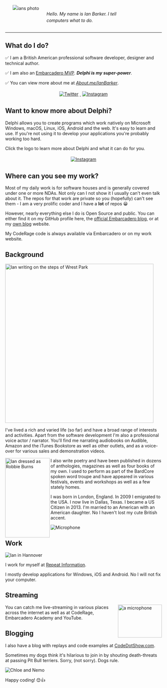 
<span style="line-height: 1.5; vertical-align: middle; display: inline-block;">

<p align="center">
<a href="https://www.repeatinformation.com" target="_blank">
    <img src="https://www.repeatinformation.com/profile_pics/ianb_headshot_mvp.jpg" alt="ians photo" style="float: left; margin:24px">
  </a>

</p>  

  <BR /><BR /> _Hello.  My name is Ian Barker.  I tell computers what to do._

</span>

<span style="clear: both; display: table">

</span>


---

## What do I do?

✅ I am a British American professional software developer, designer and technical author.

✅ I am also an [Embarcadero MVP](https://www.embarcadero.com/embarcadero-mvp-program).  **_Delphi is my super-power_**.

✅ You can view more about me at [_About.me/IanBarker_](https://About.me/IanBarker).

<p align="center">

  <a href="https://twitter.com/punctuation" target="_blank">
    <img src="https://www.repeatinformation.com/profile_pics/twitter.svg" alt="Twitter" style="vertical-align:top; margin:4px">
  </a>  

  <a href="https://www.instagram.com/repeatinformation/" target="_blank">
    <img src="https://www.repeatinformation.com/profile_pics/instagram.svg" alt="Instagram" style="vertical-align:left; margin:4px">
  </a>

</p>

## Want to know more about Delphi? 
Delphi allows you to create programs which work natively on Microsoft Windows, macOS, Linux, iOS, Android and the web. It's easy to learn and use. If you're not using it to develop your applications you're probably working too hard.

Click the logo to learn more about Delphi and what it can do for you.

<p align="center">
<a href="https://www.embarcadero.com/products/delphi" target="_blank">
    <img src="https://www.repeatinformation.com/profile_pics/delphi_logo.png" alt="Instagram" style="align:center; margin:4px">
  </a>
</p>

## Where can you see my work?

Most of my daily work is for software houses and is generally covered under one or more NDAs.  Not only can I not show it I usually can't even talk about it.  The repos for that work are private so you (hopefully) can't see them - I am a very prolific coder and I have a **lot** of repos 😀

However, nearly everything else I do is Open Source and public.  You can either find it on my GitHub profile here, the [official Embarcadero blog](https://blogs.embarcadero.com), or at my [own blog](https://www.codedotshow.com/blog/) website.

My CodeRage code is always available via Embarcadero or on my work website.

## Background


<img src="https://www.repeatinformation.com/profile_pics/ianb_poetry_steps.jpg" align="center"
     alt="Ian writing on the steps of Wrest Park" width="477" height="512">

I've lived a rich and varied life (so far) and have a broad range of interests and activities.  Apart from the software development I'm also a professional voice actor / narrator.  You'll find me narrating audiobooks on Audible, Amazon and the iTunes Bookstore as well as other outlets, and as a voice-over for various sales and demonstration videos.

<img src="https://www.repeatinformation.com/profile_pics/ianb_robbieburns.jpg" align="left"
     alt="Ian dressed as Robbie Burns" width="143" height="256">

I also write poetry and have been published in dozens of anthologies, magazines as well as four books of my own.  I used to perform as part of the BardCore spoken word troupe and have appeared in various festivals, events and workshops as well as a few stately homes. 

 
 I was born in London, England.  In 2009 I emigrated to the USA.  I now live in Dallas, Texas.  I became a US Citizen in 2013.  I'm married to an American with an American daughter.  No I haven't lost my cute British accent. 

![Microphone](https://www.repeatinformation.com/profile_pics/ianb_mic.jpg)

## Work

![Ian in Hannover](https://www.repeatinformation.com/profile_pics/ianb_hannover.jpg)

I work for myself at <a href="https://www.repeatinformation.com" target="_blank">Repeat Information</a>.

I mostly develop applications for Windows, iOS and Android.  No I will not fix your computer.

## Streaming

<img src="https://www.repeatinformation.com/profile_pics/mic.jpg" align="right"
     alt="a microphone" width="141" height="106">

You can catch me live-streaming in various places across the internet as well as at CodeRage, Embarcadero Academy and YouTube.  

## Blogging

I also have a blog with replays and code examples at <a href="https://www.codedotshow.com/blog" target="_blank">CodeDotShow.com</a>.

Sometimes my dogs think it's hilarious to join in by shouting death-threats at passing Pit Bull terriers.  Sorry, (not sorry).  Dogs rule.

![Chloe and Nemo](https://www.repeatinformation.com/profile_pics/chloeandnemo.jpg)

Happy coding! 😊👍
